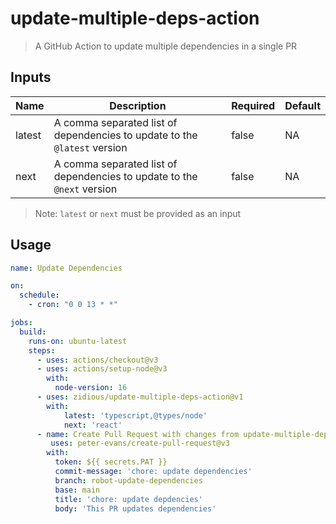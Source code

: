 # update-multiple-deps-action

> A GitHub Action to update multiple dependencies in a single PR

## Inputs

| Name   | Description                                                               | Required | Default |
| ------ | ------------------------------------------------------------------------- | -------- | ------- |
| latest | A comma separated list of dependencies to update to the `@latest` version | false    | NA      |
| next   | A comma separated list of dependencies to update to the `@next` version   | false    | NA      |

> Note: `latest` or `next` must be provided as an input

## Usage

```yaml
name: Update Dependencies

on:
  schedule:
    - cron: "0 0 13 * *"

jobs:
  build:
    runs-on: ubuntu-latest
    steps:
      - uses: actions/checkout@v3
      - uses: actions/setup-node@v3
        with:
          node-version: 16
      - uses: zidious/update-multiple-deps-action@v1
        with:
            latest: 'typescript,@types/node'
            next: 'react'
      - name: Create Pull Request with changes from update-multiple-deps-action
         uses: peter-evans/create-pull-request@v3
        with:
          token: ${{ secrets.PAT }}
          commit-message: 'chore: update dependencies'
          branch: robot-update-dependencies
          base: main
          title: 'chore: update depdencies'
          body: 'This PR updates dependencies'
```
